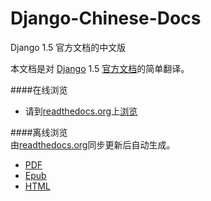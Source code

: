 Django-Chinese-Docs
===================

Django 1.5 官方文档的中文版 

本文档是对 [Django][1] 1.5 [官方文档][2]的简单翻译。

####在线浏览  
* 请到[readthedocs.org][3]上[浏览][4]

####离线浏览  
由[readthedocs.org][3]同步更新后自动生成。
* [PDF][5]  
* [Epub][6]  
* [HTML][7]  

[1]:https://www.djangoproject.com/
[2]:https://docs.djangoproject.com/en/1.5/
[3]:https://readthedocs.org/
[4]:https://django-chinese-docs.readthedocs.org/en/latest/
[5]:https://media.readthedocs.org/pdf/django-chinese-docs/latest/django-chinese-docs.pdf
[6]:https://media.readthedocs.org/epub/django-chinese-docs/latest/django-chinese-docs.epub
[7]:https://media.readthedocs.org/htmlzip/django-chinese-docs/latest/django-chinese-docs.zip
